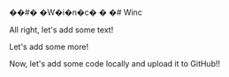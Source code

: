 ��#� �W�i�n�c�
�
�# Winc

All right, let's add some text!

Let's add some more!

Now, let's add some code locally and upload it to GitHub!!
